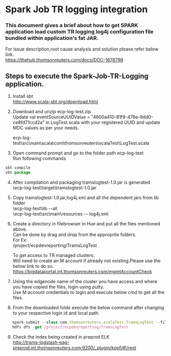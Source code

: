 # Spark Job TR logging integration

### This document gives a brief about how to get SPARK application load custom TR logging log4j configuration file bundled within application's fat JAR.

For issue description,root cause analysis and solution please refer below link.</br>
https://thehub.thomsonreuters.com/docs/DOC-1678799

## Steps to execute the Spark-Job-TR-Logging application.

1) Install sbt</br>
   http://www.scala-sbt.org/download.html
  
2) Download and unzip ecp-log-test.zip</br>
   Update val eventSourceUUIDValue = "4800a410-81f9-476e-9dd0-ce8fd71ccd2a" in LogTest.scala with your registered UUID and update MDC      values as per your needs.</br>

   ecp-log-test\src\main\scala\com\thomsonreuters\scalaTest\LogTest.scala

3) Open command prompt and go to the folder path ecp-log-test</br>
   Run following commands </br>
```javascript 
sbt compile
sbt package 
```
4) After compilation and packaging tramslogtest-1.0.jar is generated</br>
   \ecp-log-test\target\tramslogtest-1.0.jar
   
5) Copy tramslogtest-1.0.jar,log4j.xml and all the dependent jars from lib folder</br>
   \ecp-log-test\lib --all</br>
   \ecp-log-test\src\main\resources -- log4j.xml
   
6) Create a directory in filebrowser in Hue and put all the files mentioned above.</br>
   Can be done by drag and drop from the approprite folders.</br>
   For Ex:</br>
   /project/ecpdevreporting/TramsLogTest
   
   To get access to TR managed clusters.</br>
   Will need to create an M account if already not existing.Please use the below link to do so.</br>
   https://bigdataportal.int.thomsonreuters.com/mgmtAccountCheck
   
7) Using the edgenode name of the cluster you have access and where you have copied the files, login using putty.</br>
   Use M account credentials to login and execute below cmd to get all the files.
  
8) From the downloaded folde execute the below command after changing to your respective login id and local path.</br>

   
```javascript    
   spark-submit --class com.thomsonreuters.scalaTest.TramsLogTest --files /hadoop/user/m6022631/TramsLogTest/log4j.xml --driver-java-options "-Dlog4j.configuration=log4j.xml" --driver-class-path /hadoop/user/m6022631/TramsLogTest/slf4j-api-1.7.6.jar,/hadoop/user/m6022631/TramsLogTest/javax.json-1.0.4.jar,/hadoop/user/m6022631/TramsLogTest/kafka-log4j-appender-0.9.0.0.jar,/hadoop/user/m6022631/TramsLogTest/kafka-clients-0.8.2.1.jar,/hadoop/user/m6022631/TramsLogTest/loglayout-34.1.6.jar,/hadoop/user/m6022631/TramsLogTest/KafkaMessagingUtil-32.3.9.jar,/hadoop/user/m6022631/TramsLogTest/ServiceRegistry-34.0.4.jar,/hadoop/user/m6022631/TramsLogTest/config-1.3.0.jar,/hadoop/user/m6022631/TramsLogTest/scala-logging-slf4j_2.11-2.1.1.jar,/hadoop/user/m6022631/TramsLogTest/scala-logging_2.11-3.1.0.jar,/hadoop/user/m6022631/TramsLogTest/json-20070829.jar --jars /hadoop/user/m6022631/TramsLogTest/slf4j-api-1.7.6.jar,/hadoop/user/m6022631/TramsLogTest/javax.json-1.0.4.jar,/hadoop/user/m6022631/TramsLogTest/kafka-log4j-appender-0.9.0.0.jar,/hadoop/user/m6022631/TramsLogTest/kafka-clients-0.8.2.1.jar,/hadoop/user/m6022631/TramsLogTest/loglayout-34.1.6.jar,/hadoop/user/m6022631/TramsLogTest/KafkaMessagingUtil-32.3.9.jar,/hadoop/user/m6022631/TramsLogTest/ServiceRegistry-34.0.4.jar,/hadoop/user/m6022631/TramsLogTest/config-1.3.0.jar,/hadoop/user/m6022631/TramsLogTest/scala-logging-slf4j_2.11-2.1.1.jar,/hadoop/user/m6022631/TramsLogTest/scala-logging_2.11-3.1.0.jar,/hadoop/user/m6022631/TramsLogTest/json-20070829.jar --num-executors 2 --driver-memory 8g --executor-memory 20g --master yarn --deploy-mode client --queue root.ecpdevcemreporting /hadoop/user/m6022631/TramsLogTest/tramslogtest-1.0.jar
   hdfs dfs -get /project/ecpdevreporting/TramsLogTest
``` 
9) Check the index being created in preprod ELK</br>
   http://trams-logstash-eag-preprod.int.thomsonreuters.com:9200/_plugin/kopf/#!/rest

